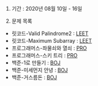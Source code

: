 1. 기간 : 2020년 08월 10일 - 16일

2. 문제 목록
* 릿코드-Valid Palindrome2 : [LEET](https://leetcode.com/problems/top-k-frequent-words/)
* 릿코드-Maximum Subarray : [LEET](https://leetcode.com/problems/maximum-subarray/)
* 프로그래머스-좌물쇠와 열쇠 : [PRO](https://programmers.co.kr/learn/courses/30/lessons/60059)
* 프로그래머스-스키 트리 : [PRO](https://programmers.co.kr/learn/courses/30/lessons/49993)
* 백준-1로 만들기 : [BOJ](https://www.acmicpc.net/problem/1463)
* 백준-미세먼지 안녕 : [BOJ](https://www.acmicpc.net/problem/17144)
* 백준-거스름돈 : [BOJ](https://www.acmicpc.net/problem/5585)


